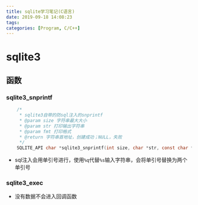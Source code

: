 ```yaml
---
title: sqlite学习笔记(C语言)
date: 2019-09-18 14:08:23
tags: 
categories: [Program, C/C++]
---
```


# sqlite3

## 函数

### sqlite3_snprintf

```C
    /*
     * sqlite3自带的防sql注入的snprintf
     * @param size 字符串最大大小
     * @param str 打印输出字符串
     * @param fmt 打印格式
     * @return 字符串首地址，创建成功；NULL，失败
     */
    SQLITE_API char *sqlite3_snprintf(int size, char *str, const char *fmt, ...);
```

- sql注入会用单引号进行，使用`%q`代替`%s`输入字符串，会将单引号替换为两个单引号

### sqlite3_exec

- 没有数据不会进入回调函数